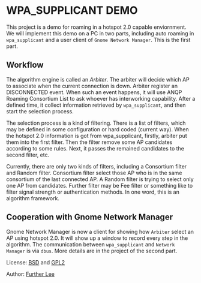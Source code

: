 WPA_SUPPLICANT DEMO
====================

This project is a demo for roaming in a hotspot 2.0 capable enviornment. We will implement this demo on a PC in two parts, including auto roaming in `wpa_supplicant` and a user client of `Gnome Network Manager`. This is the first part.

Workflow
--------

The algorithm engine is called an *Arbiter*. The arbiter will decide which AP to associate when the current connection is down. Arbiter register an DISCONNECTED event. When such an event happens, it will use ANQP Roaming Consortium List to ask whoever has interworking capability. After a defined time, it collect information retrieved by `wpa_supplicant`, and then start the selection process.

The selection process is a kind of filtering. There is a list of filters, which may be defined in some configuration or hard coded (current way). When the hotspot 2.0 information is got from wpa_supplicant, firstly, arbiter put them into the first filter. Then the filter remove some AP candidates according to some rules. Next, it passes the remained candidates to the second filter, etc.

Currently, there are only two kinds of filters, including a Consortium filter and Random filter. Consortium filter select those AP who is in the same consortium of the last connected AP. A Random filter is trying to select only one AP from candidates. Further filter may be Fee filter or something like to filter signal strength or authentication methods. In one word, this is an algorithm framework.

Cooperation with Gnome Network Manager
--------------------------------------

Gnome Network Manager is now a client for showing how `Arbiter` select an AP using hotspot 2.0. It will show up a window to record every step in the algorithm. The communication between `wpa_supplicant` and `Network Manager` is via `dbus`. More details are in the project of the second part.

License: [BSD](http://opensource.org/licenses/bsd-3-clause) and [GPL2](http://www.gnu.org/licenses/gpl-2.0.html)

Author: [Further Lee](http://github.com/furtherLee)

